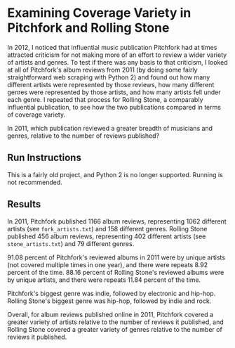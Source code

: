 # Examining Coverage Variety in Pitchfork and Rolling Stone
In 2012, I noticed that influential music publication Pitchfork had at times attracted criticism for not making more of an effort to review a wider variety of artists and genres. To test if there was any basis to that criticism, I looked at all of Pitchfork's album reviews from 2011 (by doing some fairly straightforward web scraping with Python 2) and found out how many different artists were represented by those reviews, how many different genres were represented by those artists, and how many artists fell under each genre. I repeated that process for Rolling Stone, a comparably influential publication, to see how the two publications compared in terms of coverage variety.

In 2011, which publication reviewed a greater breadth of musicians and genres, relative to the number of reviews published?

## Run Instructions
This is a fairly old project, and Python 2 is no longer supported. Running is not recommended.

## Results
In 2011, Pitchfork published 1166 album reviews, representing 1062 different artists (see `fork_artists.txt`) and 158 different genres.
Rolling Stone published 456 album reviews, representing 402 different artists (see `stone_artists.txt`) and 79 different genres.

91.08 percent of Pitchfork's reviewed albums in 2011 were by unique artists (not covered multiple times in one year), and there were repeats 8.92 percent of the time.
88.16 percent of Rolling Stone's reviewed albums were by unique artists, and there were repeats 11.84 percent of the time.

Pitchfork's biggest genre was indie, followed by electronic and hip-hop.
Rolling Stone's biggest genre was hip-hop, followed by indie and rock.

Overall, for album reviews published online in 2011, Pitchfork covered a greater variety of artists relative to the number of reviews it published, and Rolling Stone covered a greater variety of genres relative to the number of reviews it published.

